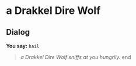 # a Drakkel Dire Wolf


## Dialog

**You say:** `hail`



>*a Drakkel Dire Wolf sniffs at you hungrily.*
end
